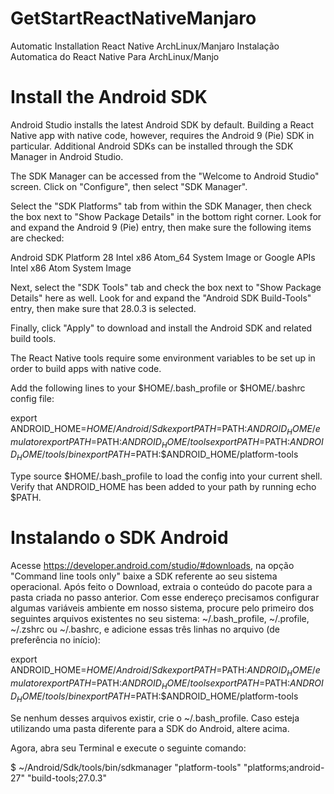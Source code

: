 # GetStartReactNativeManjaro
 Automatic Installation React Native ArchLinux/Manjaro
 Instalação Automatica do React Native Para ArchLinux/Manjo
 
# Install the Android SDK

Android Studio installs the latest Android SDK by default. Building a React Native app with native code, however, requires the Android 9 (Pie) SDK in particular. Additional Android SDKs can be installed through the SDK Manager in Android Studio.

The SDK Manager can be accessed from the "Welcome to Android Studio" screen. Click on "Configure", then select "SDK Manager".

Select the "SDK Platforms" tab from within the SDK Manager, then check the box next to "Show Package Details" in the bottom right corner. Look for and expand the Android 9 (Pie) entry, then make sure the following items are checked:

Android SDK Platform 28
Intel x86 Atom_64 System Image or Google APIs Intel x86 Atom System Image

Next, select the "SDK Tools" tab and check the box next to "Show Package Details" here as well. Look for and expand the "Android SDK Build-Tools" entry, then make sure that 28.0.3 is selected.

Finally, click "Apply" to download and install the Android SDK and related build tools.

The React Native tools require some environment variables to be set up in order to build apps with native code.

Add the following lines to your $HOME/.bash_profile or $HOME/.bashrc config file:

export ANDROID_HOME=$HOME/Android/Sdk
export PATH=$PATH:$ANDROID_HOME/emulator
export PATH=$PATH:$ANDROID_HOME/tools
export PATH=$PATH:$ANDROID_HOME/tools/bin
export PATH=$PATH:$ANDROID_HOME/platform-tools

Type source $HOME/.bash_profile to load the config into your current shell. Verify that ANDROID_HOME has been added to your path by running echo $PATH.


# Instalando o SDK Android

Acesse https://developer.android.com/studio/#downloads, na opção "Command line tools only" baixe a SDK referente ao seu sistema operacional. Após feito o Download, extraia o conteúdo do pacote para a pasta criada no passo anterior. Com esse endereço precisamos configurar algumas variáveis ambiente em nosso sistema, procure pelo primeiro dos seguintes arquivos existentes no seu sistema: ~/.bash_profile, ~/.profile, ~/.zshrc ou ~/.bashrc, e adicione essas três linhas no arquivo (de preferência no início):

export ANDROID_HOME=$HOME/Android/Sdk
export PATH=$PATH:$ANDROID_HOME/emulator
export PATH=$PATH:$ANDROID_HOME/tools
export PATH=$PATH:$ANDROID_HOME/tools/bin
export PATH=$PATH:$ANDROID_HOME/platform-tools

Se nenhum desses arquivos existir, crie o ~/.bash_profile. Caso esteja utilizando uma pasta diferente para a SDK do Android, altere acima.

Agora, abra seu Terminal e execute o seguinte comando:

$ ~/Android/Sdk/tools/bin/sdkmanager "platform-tools" "platforms;android-27" "build-tools;27.0.3"
